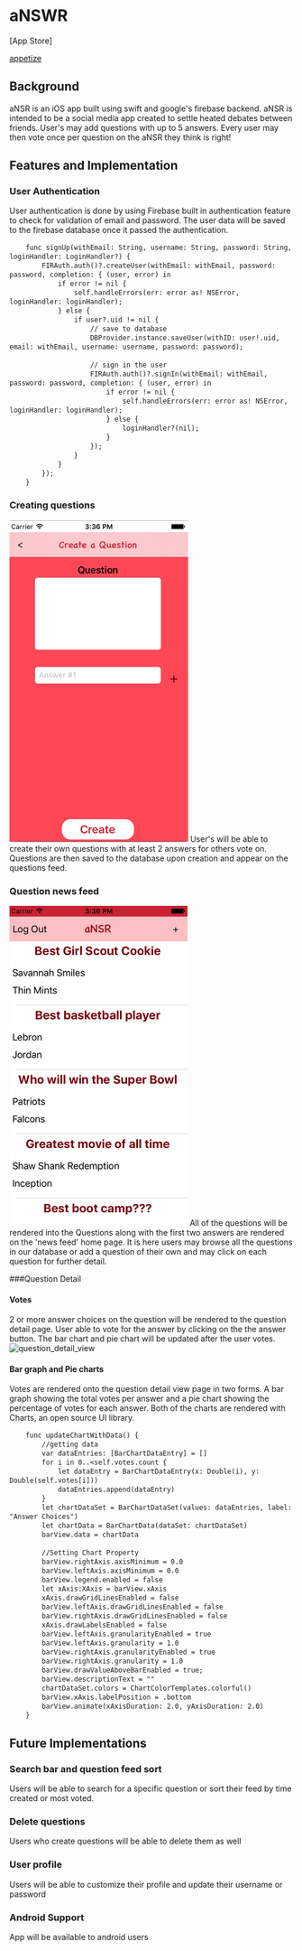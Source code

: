 # aNSWR

[App Store]

[appetize](https://appetize.io/app/88418p3n3pvhd6qdeexmffn4mr?device=iphone6s&scale=75&orientation=portrait&osVersion=10.0)


## Background

aNSR is an iOS app built using swift and google's firebase backend. aNSR is intended to be
a social media app created to settle heated debates between friends. User's may add questions
with up to 5 answers. Every user may then vote once per question on the aNSR they think is right!

## Features and Implementation

### User Authentication
User authentication is done by using Firebase built in authentication feature to check for validation of email and password.
The user data will be saved to the firebase database once it passed the authentication.
```
    func signUp(withEmail: String, username: String, password: String, loginHandler: LoginHandler?) {
        FIRAuth.auth()?.createUser(withEmail: withEmail, password: password, completion: { (user, error) in
            if error != nil {
                self.handleErrors(err: error as! NSError, loginHandler: loginHandler);
            } else {
                if user?.uid != nil {
                    // save to database
                    DBProvider.instance.saveUser(withID: user!.uid, email: withEmail, username: username, password: password);

                    // sign in the user
                    FIRAuth.auth()?.signIn(withEmail: withEmail, password: password, completion: { (user, error) in
                        if error != nil {
                            self.handleErrors(err: error as! NSError, loginHandler: loginHandler);
                        } else {
                            loginHandler?(nil);
                        }
                    });
                }
            }
        });
    }
```

### Creating questions

![create_question](docs/screenshots/create-question.png)
User's will be able to create their own questions with at least 2 answers for others vote on. Questions are
then saved to the database upon creation and appear on the questions feed.

### Question news feed

![question_news_feed](docs/screenshots/question-feed.png)
All of the questions will be rendered into the
Questions along with the first two answers are rendered on the 'news feed' home page.
It is here users may browse all the questions in our database or add a question of their own and
may click on each question for further detail.

###Question Detail
#### Votes
2 or more answer choices on the question will be rendered to the question detail page.
User able to vote for the answer by clicking on the the answer button. The bar chart and pie chart will
be updated after the user votes.
![question_detail_view](docs/scrrenshots/detail-view.png)

#### Bar graph and Pie charts
Votes are rendered onto the question detail view page in two forms. A bar graph showing
the total votes per answer and a pie chart showing the percentage of votes for each answer.
Both of the charts are rendered with Charts, an open source UI library.

```
    func updateChartWithData() {
        //getting data
        var dataEntries: [BarChartDataEntry] = []
        for i in 0..<self.votes.count {
            let dataEntry = BarChartDataEntry(x: Double(i), y: Double(self.votes[i]))
            dataEntries.append(dataEntry)
        }
        let chartDataSet = BarChartDataSet(values: dataEntries, label: "Answer Choices")
        let chartData = BarChartData(dataSet: chartDataSet)
        barView.data = chartData

        //Setting Chart Property
        barView.rightAxis.axisMinimum = 0.0
        barView.leftAxis.axisMinimum = 0.0
        barView.legend.enabled = false
        let xAxis:XAxis = barView.xAxis
        xAxis.drawGridLinesEnabled = false
        barView.leftAxis.drawGridLinesEnabled = false
        barView.rightAxis.drawGridLinesEnabled = false
        xAxis.drawLabelsEnabled = false
        barView.leftAxis.granularityEnabled = true
        barView.leftAxis.granularity = 1.0
        barView.rightAxis.granularityEnabled = true
        barView.rightAxis.granularity = 1.0
        barView.drawValueAboveBarEnabled = true;
        barView.descriptionText = ""
        chartDataSet.colors = ChartColorTemplates.colorful()
        barView.xAxis.labelPosition = .bottom
        barView.animate(xAxisDuration: 2.0, yAxisDuration: 2.0)
    }
```

## Future Implementations

### Search bar and question feed sort

Users will be able to search for a specific question or sort their feed by time created or most voted.

### Delete questions

Users who create questions will be able to delete them as well

### User profile

Users will be able to customize their profile and update their username or password

### Android Support

App will be available to android users
